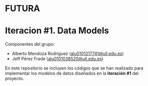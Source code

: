 # FUTURA
# Iteracion #1. Data Models

Componentes del grupo:
* Alberto Mendoza Rodríguez (alu0101217741@ull.edu.es)
* Jeff Pérez Frade (alu0101038520@ull.edu.es)

En este repositorio se incluyen los códigos que se han realizado para implementar los modelos de datos diseñados en la **iteración #1** del proyecto.
